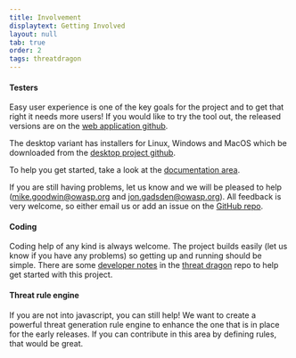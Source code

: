 ```yaml
---
title: Involvement
displaytext: Getting Involved
layout: null
tab: true
order: 2
tags: threatdragon
---
```


#### Testers
Easy user experience is one of the key goals for the project and to get that right it needs more users!
If you would like to try the tool out, the released versions are
on the [web application github](https://github.com/OWASP/threat-dragon/releases).

The desktop variant has installers for Linux, Windows and MacOS which be downloaded from the
[desktop project github](https://github.com/OWASP/threat-dragon-desktop/releases).

To help you get started, take a look at the [documentation area](https://threatdragon.github.io).

If you are still having problems, let us know and we will be pleased to help (mike.goodwin@owasp.org and 
jon.gadsden@owasp.org). All feedback is very welcome, so either email us or add an issue on the
[GitHub repo](https://github.com/OWASP/threat-dragon/issues).

#### Coding
Coding help of any kind is always welcome. The project builds easily (let us know if you have any problems)
so getting up and running should be simple.  There are some
[developer notes](https://github.com/OWASP/threat-dragon/blob/main/dev-notes.md) in the
[threat dragon](https://github.com/OWASP/threat-dragon) repo to help get started with this project.

#### Threat rule engine
If you are not into javascript, you can still help! We want to create a powerful threat generation rule engine
to enhance the one that is in place for the early releases. If you can contribute in this area by
defining rules, that would be great.
